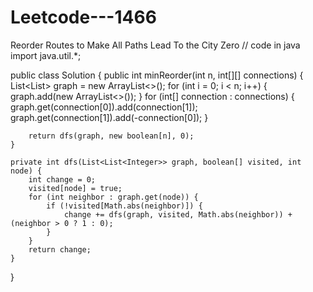 # Leetcode---1466
Reorder Routes to Make All Paths Lead To the City Zero
// code in java
import java.util.*;

public class Solution {
    public int minReorder(int n, int[][] connections) {
        List<List<Integer>> graph = new ArrayList<>();
        for (int i = 0; i < n; i++) {
            graph.add(new ArrayList<>());
        }
        for (int[] connection : connections) {
            graph.get(connection[0]).add(connection[1]);
            graph.get(connection[1]).add(-connection[0]);
        }
        
        return dfs(graph, new boolean[n], 0);
    }
    
    private int dfs(List<List<Integer>> graph, boolean[] visited, int node) {
        int change = 0;
        visited[node] = true;
        for (int neighbor : graph.get(node)) {
            if (!visited[Math.abs(neighbor)]) {
                change += dfs(graph, visited, Math.abs(neighbor)) + (neighbor > 0 ? 1 : 0);
            }
        }
        return change;
    }
}
